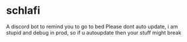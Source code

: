 # schlafi
A discord bot to remind you to go to bed
Please dont auto update, i am stupid and debug in prod, so if u autoupdate then your stuff might break
